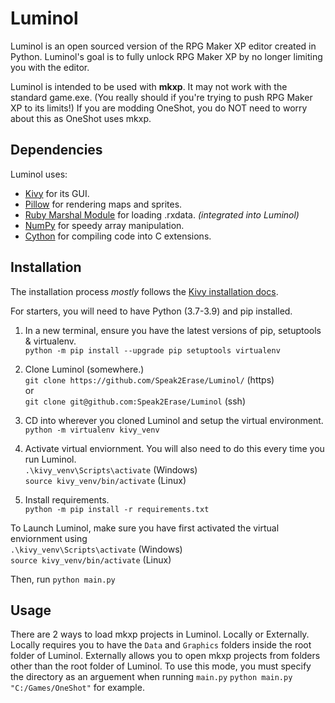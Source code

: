 # Luminol

Luminol is an open sourced version of the RPG Maker XP editor created in Python.
Luminol's goal is to fully unlock RPG Maker XP by no longer limiting you with the editor.

Luminol is intended to be used with **mkxp**. It may not work with the standard game.exe.
(You really should if you're trying to push RPG Maker XP to its limits!)
If you are modding OneShot, you do NOT need to worry about this as OneShot uses mkxp.

## Dependencies

Luminol uses:

- [Kivy](https://pypi.org/project/Kivy/) for its GUI.
- [Pillow](https://pypi.org/project/Pillow/) for rendering maps and sprites.
- [Ruby Marshal Module](https://pypi.org/project/rubymarshal/) for loading .rxdata. *(integrated into Luminol)*
- [NumPy](https://pypi.org/project/numpy/) for speedy array manipulation.
- [Cython](https://pypi.org/project/cython) for compiling code into C extensions.

## Installation

The installation process *mostly* follows the [Kivy installation docs](https://kivy.org/doc/stable/gettingstarted/installation.html).

For starters, you will need to have Python (3.7-3.9) and pip installed.

1. In a new terminal, ensure you have the latest versions of pip, setuptools & virtualenv.  
`python -m pip install --upgrade pip setuptools virtualenv`

2. Clone Luminol (somewhere.)  
`git clone https://github.com/Speak2Erase/Luminol/` (https)  
or  
`git clone git@github.com:Speak2Erase/Luminol` (ssh)  

3. CD into wherever you cloned Luminol and setup the virtual environment.  
`python -m virtualenv kivy_venv`

4. Activate virtual enviornment. You will also need to do this every time you run Luminol.  
`.\kivy_venv\Scripts\activate`  (Windows)  
`source kivy_venv/bin/activate` (Linux)

5. Install requirements.  
`python -m pip install -r requirements.txt`

To Launch Luminol, make sure you have first activated the virtual enviornment using  
`.\kivy_venv\Scripts\activate`  (Windows)  
`source kivy_venv/bin/activate` (Linux)

Then, run `python main.py`

## Usage

There are 2 ways to load mkxp projects in Luminol. Locally or Externally.  
Locally requires you to have the `Data` and `Graphics` folders inside the root folder of Luminol.
Externally allows you to open mkxp projects from folders other than the root folder of Luminol.
To use this mode, you must specify the directory as an arguement when running `main.py`
`python main.py "C:/Games/OneShot"` for example.
